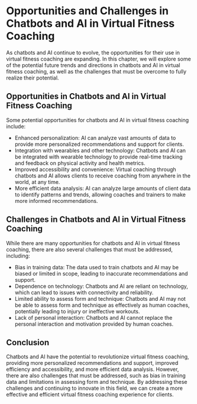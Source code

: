 Opportunities and Challenges in Chatbots and AI in Virtual Fitness Coaching
===================================================================================================================================================================

As chatbots and AI continue to evolve, the opportunities for their use in virtual fitness coaching are expanding. In this chapter, we will explore some of the potential future trends and directions in chatbots and AI in virtual fitness coaching, as well as the challenges that must be overcome to fully realize their potential.

Opportunities in Chatbots and AI in Virtual Fitness Coaching
------------------------------------------------------------

Some potential opportunities for chatbots and AI in virtual fitness coaching include:

* Enhanced personalization: AI can analyze vast amounts of data to provide more personalized recommendations and support for clients.
* Integration with wearables and other technology: Chatbots and AI can be integrated with wearable technology to provide real-time tracking and feedback on physical activity and health metrics.
* Improved accessibility and convenience: Virtual coaching through chatbots and AI allows clients to receive coaching from anywhere in the world, at any time.
* More efficient data analysis: AI can analyze large amounts of client data to identify patterns and trends, allowing coaches and trainers to make more informed recommendations.

Challenges in Chatbots and AI in Virtual Fitness Coaching
---------------------------------------------------------

While there are many opportunities for chatbots and AI in virtual fitness coaching, there are also several challenges that must be addressed, including:

* Bias in training data: The data used to train chatbots and AI may be biased or limited in scope, leading to inaccurate recommendations and support.
* Dependence on technology: Chatbots and AI are reliant on technology, which can lead to issues with connectivity and reliability.
* Limited ability to assess form and technique: Chatbots and AI may not be able to assess form and technique as effectively as human coaches, potentially leading to injury or ineffective workouts.
* Lack of personal interaction: Chatbots and AI cannot replace the personal interaction and motivation provided by human coaches.

Conclusion
----------

Chatbots and AI have the potential to revolutionize virtual fitness coaching, providing more personalized recommendations and support, improved efficiency and accessibility, and more efficient data analysis. However, there are also challenges that must be addressed, such as bias in training data and limitations in assessing form and technique. By addressing these challenges and continuing to innovate in this field, we can create a more effective and efficient virtual fitness coaching experience for clients.
